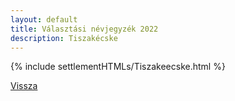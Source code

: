 ```yaml
---
layout: default
title: Választási névjegyzék 2022
description: Tiszakécske
---
```


{% include settlementHTMLs/Tiszakeecske.html %}

[Vissza](../)